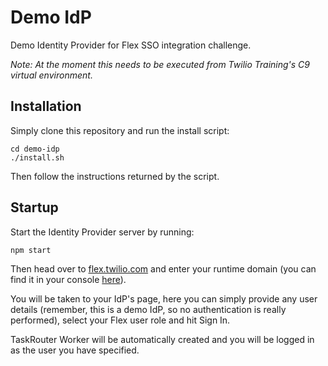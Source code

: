 # Demo IdP

Demo Identity Provider for Flex SSO integration challenge.

*Note: At the moment this needs to be executed from Twilio Training's C9 virtual environment.*


## Installation

Simply clone this repository and run the install script:

```
cd demo-idp
./install.sh
```

Then follow the instructions returned by the script.


## Startup

Start the Identity Provider server by running:

```
npm start
```

Then head over to [flex.twilio.com](https://flex.twilio.com) and enter your runtime domain (you can find it in your console [here](https://www.twilio.com/console/runtime)).

You will be taken to your IdP's page, here you can simply provide any user details (remember, this is a demo IdP, so no authentication is really performed), select your Flex user role and hit Sign In.

TaskRouter Worker will be automatically created and you will be logged in as the user you have specified.